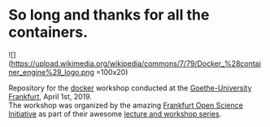 # So long and thanks for all the containers.


![](https://upload.wikimedia.org/wikipedia/commons/7/79/Docker_%28container_engine%29_logo.png =100x20)

Repository for the [docker](https://www.docker.com) workshop conducted at the [Goethe-University Frankfurt](http://www.goethe-university-frankfurt.de/en?locale=en), April 1st, 2019. </br>
The workshop was organized by the amazing [Frankfurt Open Science Initiative](https://open-science-frankfurt.github.io) as part of their awesome [lecture
and workshop series](https://open-science-frankfurt.github.io/tag/news.html).
